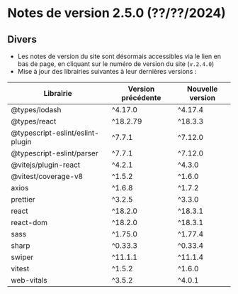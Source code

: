 # Notes de version 2.5.0 (??/??/2024)

## Divers

- Les notes de version du site sont désormais accessibles via le lien en bas de page, en cliquant sur le numéro de version du site (`v.2.4.0`)
- Mise à jour des librairies suivantes à leur dernières versions :

| Librairie                        | Version précédente | Nouvelle version |
| -------------------------------- | ------------------ | ---------------- |
| @types/lodash                    | ^4.17.0            | ^4.17.4          |
| @types/react                     | ^18.2.79           | ^18.3.3          |
| @typescript-eslint/eslint-plugin | ^7.7.1             | ^7.12.0          |
| @typescript-eslint/parser        | ^7.7.1             | ^7.12.0          |
| @vitejs/plugin-react             | ^4.2.1             | ^4.3.0           |
| @vitest/coverage-v8              | ^1.5.2             | ^1.6.0           |
| axios                            | ^1.6.8             | ^1.7.2           |
| prettier                         | ^3.2.5             | ^3.3.0           |
| react                            | ^18.2.0            | ^18.3.1          |
| react-dom                        | ^18.2.0            | ^18.3.1          |
| sass                             | ^1.75.0            | ^1.77.4          |
| sharp                            | ^0.33.3            | ^0.33.4          |
| swiper                           | ^11.1.1            | ^11.1.4          |
| vitest                           | ^1.5.2             | ^1.6.0           |
| web-vitals                       | ^3.5.2             | ^4.0.1           |
